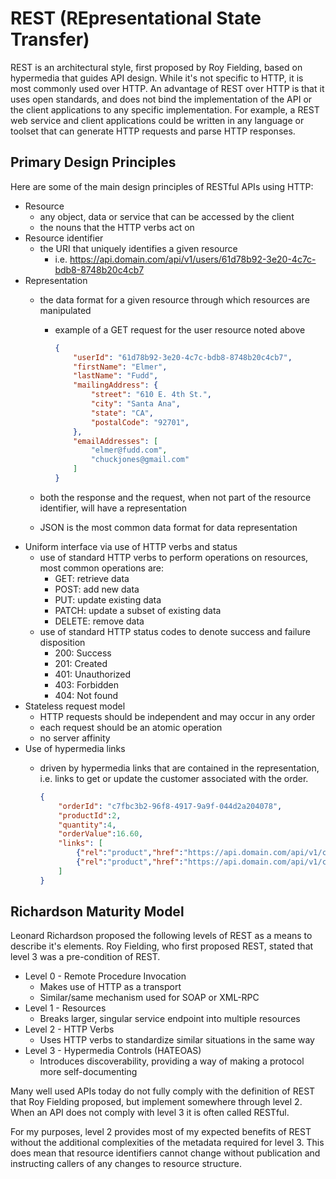 # REST (REpresentational State Transfer)

REST is an architectural style, first proposed by Roy Fielding, based on hypermedia that guides API design.  While it's not specific to HTTP, it is most commonly used over HTTP.  An advantage of REST over HTTP is that it uses open standards, and does not bind the implementation of the API or the client applications to any specific implementation. For example, a REST web service and client applications could be written in any language or toolset that can generate HTTP requests and parse HTTP responses.

## Primary Design Principles

Here are some of the main design principles of RESTful APIs using HTTP:

* Resource
    * any object, data or service that can be accessed by the client
    * the nouns that the HTTP verbs act on
* Resource identifier
    * the URI that uniquely identifies a given resource
        * i.e. https://api.domain.com/api/v1/users/61d78b92-3e20-4c7c-bdb8-8748b20c4cb7
* Representation
    * the data format for a given resource through which resources are manipulated
        * example of a GET request for the user resource noted above

            ```json
            {
                "userId": "61d78b92-3e20-4c7c-bdb8-8748b20c4cb7",
                "firstName": "Elmer",
                "lastName": "Fudd",
                "mailingAddress": {
                    "street": "610 E. 4th St.",
                    "city": "Santa Ana",
                    "state": "CA",
                    "postalCode": "92701",
                },
                "emailAddresses": [
                    "elmer@fudd.com",
                    "chuckjones@gmail.com"    
                ]
            }
            ```
  
    * both the response and the request, when not part of the resource identifier, will have a representation
    * JSON is the most common data format for data representation
* Uniform interface via use of HTTP verbs and status
    * use of standard HTTP verbs to perform operations on resources, most common operations are:
        * GET: retrieve data
        * POST: add new data
        * PUT: update existing data
        * PATCH: update a subset of existing data
        * DELETE: remove data
    * use of standard HTTP status codes to denote success and failure disposition
        * 200: Success
        * 201: Created
        * 401: Unauthorized
        * 403: Forbidden
        * 404: Not found
* Stateless request model
    * HTTP requests should be independent and may occur in any order
    * each request should be an atomic operation
    * no server affinity
* Use of hypermedia links
    * driven by hypermedia links that are contained in the representation, i.e. links to get or update the customer associated with the order.

        ```json
        {
            "orderId": "c7fbc3b2-96f8-4917-9a9f-044d2a204078",
            "productId":2,
            "quantity":4,
            "orderValue":16.60,
            "links": [
                {"rel":"product","href":"https://api.domain.com/api/v1/customers/ac180807-3bb8-4039-a13f-57e856177c3e", "action":"GET" },
                {"rel":"product","href":"https://api.domain.com/api/v1/customers/ac180807-3bb8-4039-a13f-57e856177c3e", "action":"PUT" }
            ]
        }
        ```

## Richardson Maturity Model

Leonard Richardson proposed the following levels of REST as a means to describe it's elements.  Roy Fielding, who first proposed REST, stated that level 3 was a pre-condition of REST.

* Level 0 - Remote Procedure Invocation
    * Makes use of HTTP as a transport
    * Similar/same mechanism used for SOAP or XML-RPC
* Level 1 - Resources
    * Breaks larger, singular service endpoint into multiple resources
* Level 2 - HTTP Verbs
    * Uses HTTP verbs to standardize similar situations in the same way
* Level 3 - Hypermedia Controls (HATEOAS)
    * Introduces discoverability, providing a way of making a protocol more self-documenting

Many well used APIs today do not fully comply with the definition of REST that Roy Fielding proposed, but implement somewhere through level 2.  When an API does not comply with level 3 it is often called RESTful.

For my purposes, level 2 provides most of my expected benefits of REST without the additional complexities of the metadata required for level 3.  This does mean that resource identifiers cannot change without publication and instructing callers of any changes to resource structure.
